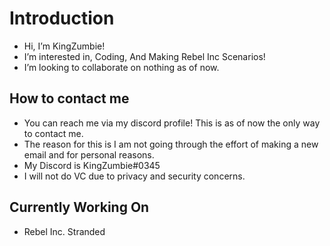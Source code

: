 # Introduction
- Hi, I’m KingZumbie!
- I’m interested in, Coding, And Making Rebel Inc Scenarios!
- I’m looking to collaborate on nothing as of now.
## How to contact me
- You can reach me via my discord profile! This is as of now the only way to contact me.
- The reason for this is I am not going through the effort of making a new email and for personal reasons.
- My Discord is KingZumbie#0345
- I will not do VC due to privacy and security concerns.
## Currently Working On
- Rebel Inc. Stranded
